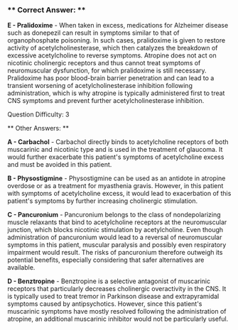 ### ** Correct Answer: **

**E - Pralidoxime** - When taken in excess, medications for Alzheimer disease such as donepezil can result in symptoms similar to that of organophosphate poisoning. In such cases, pralidoxime is given to restore activity of acetylcholinesterase, which then catalyzes the breakdown of excessive acetylcholine to reverse symptoms. Atropine does not act on nicotinic cholinergic receptors and thus cannot treat symptoms of neuromuscular dysfunction, for which pralidoxime is still necessary. Pralidoxime has poor blood-brain barrier penetration and can lead to a transient worsening of acetylcholinesterase inhibition following administration, which is why atropine is typically administered first to treat CNS symptoms and prevent further acetylcholinesterase inhibition.

Question Difficulty: 3

** Other Answers: **

**A - Carbachol** - Carbachol directly binds to acetylcholine receptors of both muscarinic and nicotinic type and is used in the treatment of glaucoma. It would further exacerbate this patient's symptoms of acetylcholine excess and must be avoided in this patient.

**B - Physostigmine** - Physostigmine can be used as an antidote in atropine overdose or as a treatment for myasthenia gravis. However, in this patient with symptoms of acetylcholine excess, it would lead to exacerbation of this patient's symptoms by further increasing cholinergic stimulation.

**C - Pancuronium** - Pancuronium belongs to the class of nondepolarizing muscle relaxants that bind to acetylcholine receptors at the neuromuscular junction, which blocks nicotinic stimulation by acetylcholine. Even though administration of pancuronium would lead to a reversal of neuromuscular symptoms in this patient, muscular paralysis and possibly even respiratory impairment would result. The risks of pancuronium therefore outweigh its potential benefits, especially considering that safer alternatives are available.

**D - Benztropine** - Benztropine is a selective antagonist of muscarinic receptors that particularly decreases cholinergic overactivity in the CNS. It is typically used to treat tremor in Parkinson disease and extrapyramidal symptoms caused by antipsychotics. However, since this patient's muscarinic symptoms have mostly resolved following the administration of atropine, an additional muscarinic inhibitor would not be particularly useful.


